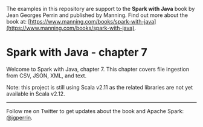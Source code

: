The examples in this repository are support to the **Spark with Java** book by Jean Georges Perrin and published by Manning. Find out more about the book at: [https://www.manning.com/books/spark-with-java](https://www.manning.com/books/spark-with-java).

# Spark with Java - chapter 7

Welcome to Spark with Java, chapter 7. This chapter covers file ingestion from CSV, JSON, XML, and text.

Note: this project is still using Scala v2.11 as the related libraries are not yet available in Scala v2.12.

---

Follow me on Twitter to get updates about the book and Apache Spark: [@jgperrin](https://twitter.com/jgperrin).
